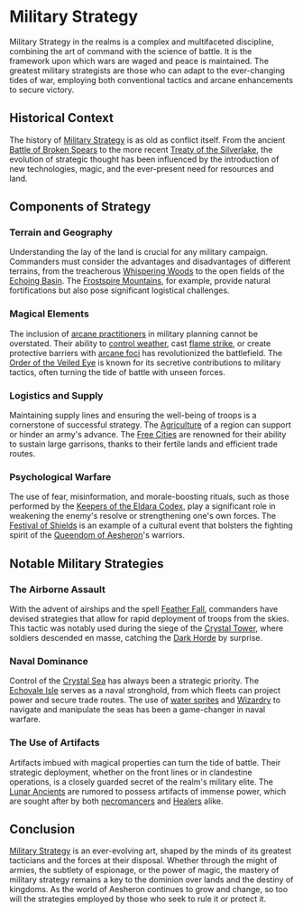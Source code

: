 # Military Strategy

Military Strategy in the realms is a complex and multifaceted discipline, combining the art of command with the science of battle. It is the framework upon which wars are waged and peace is maintained. The greatest military strategists are those who can adapt to the ever-changing tides of war, employing both conventional tactics and arcane enhancements to secure victory.

## Historical Context

The history of [Military Strategy](Military%20Strategy.md) is as old as conflict itself. From the ancient [Battle of Broken Spears](Battle%20of%20Broken%20Spears.md) to the more recent [Treaty of the Silverlake](Treaty%20of%20the%20Silverlake.md), the evolution of strategic thought has been influenced by the introduction of new technologies, magic, and the ever-present need for resources and land.

## Components of Strategy

### Terrain and Geography

Understanding the lay of the land is crucial for any military campaign. Commanders must consider the advantages and disadvantages of different terrains, from the treacherous [Whispering Woods](Whispering%20Woods.md) to the open fields of the [Echoing Basin](Echoing%20Basin.md). The [Frostspire Mountains](Frostspire%20Mountains.md), for example, provide natural fortifications but also pose significant logistical challenges.

### Magical Elements

The inclusion of [arcane practitioners](Arcane%20Practitioners.md) in military planning cannot be overstated. Their ability to [control weather](Control%20Weather.md), cast [flame strike](Flame%20Strike.md), or create protective barriers with [arcane foci](Arcane%20Foci.md) has revolutionized the battlefield. The [Order of the Veiled Eye](Order%20of%20the%20Veiled%20Eye.md) is known for its secretive contributions to military tactics, often turning the tide of battle with unseen forces.

### Logistics and Supply

Maintaining supply lines and ensuring the well-being of troops is a cornerstone of successful strategy. The [Agriculture](Agriculture.md) of a region can support or hinder an army's advance. The [Free Cities](Free%20Cities.md) are renowned for their ability to sustain large garrisons, thanks to their fertile lands and efficient trade routes.

### Psychological Warfare

The use of fear, misinformation, and morale-boosting rituals, such as those performed by the [Keepers of the Eldara Codex](Keepers%20of%20the%20Eldara%20Codex.md), play a significant role in weakening the enemy's resolve or strengthening one's own forces. The [Festival of Shields](Festival%20of%20Shields.md) is an example of a cultural event that bolsters the fighting spirit of the [Queendom of Aesheron](Queendom%20of%20Aesheron.md)'s warriors.

## Notable Military Strategies

### The Airborne Assault

With the advent of airships and the spell [Feather Fall](Feather%20Fall.md), commanders have devised strategies that allow for rapid deployment of troops from the skies. This tactic was notably used during the siege of the [Crystal Tower](Crystal%20Tower.md), where soldiers descended en masse, catching the [Dark Horde](Dark%20Horde.md) by surprise.

### Naval Dominance

Control of the [Crystal Sea](Crystal%20Sea.md) has always been a strategic priority. The [Echovale Isle](Echovale%20Isle.md) serves as a naval stronghold, from which fleets can project power and secure trade routes. The use of [water sprites](Water%20Sprites.md) and [Wizardry](Wizardry.md) to navigate and manipulate the seas has been a game-changer in naval warfare.

### The Use of Artifacts

Artifacts imbued with magical properties can turn the tide of battle. Their strategic deployment, whether on the front lines or in clandestine operations, is a closely guarded secret of the realm's military elite. The [Lunar Ancients](Lunar%20Ancients.md) are rumored to possess artifacts of immense power, which are sought after by both [necromancers](Necromancy.md) and [Healers](Healers.md) alike.

## Conclusion

[Military Strategy](Military%20Strategy.md) is an ever-evolving art, shaped by the minds of its greatest tacticians and the forces at their disposal. Whether through the might of armies, the subtlety of espionage, or the power of magic, the mastery of military strategy remains a key to the dominion over lands and the destiny of kingdoms. As the world of Aesheron continues to grow and change, so too will the strategies employed by those who seek to rule it or protect it.